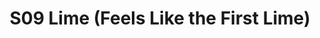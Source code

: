 ---
title: S09 Lime (Feels Like the First Lime)
permalink: "/teams/s09-lime"
members:
- Kody Silva - Captain
- Mark Hofberg - Quarterback
- Marcus Boyce
- Scott Kelly
- Amanda Livingstone
- Adam Martin
- Mike Moreno
- Justin Parker
- Raul Reyes
- TJ Rhone
- Kurt Shores
- Brennan Suen
- Jeff Watters
teamid: 4460
name: S09 Lime
color: Feels Like the First Lime
division: ''
---